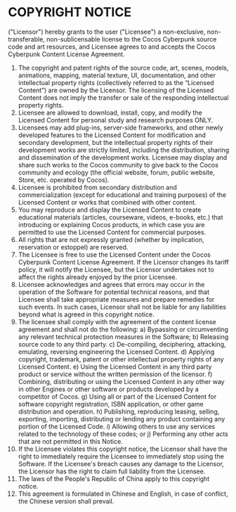 # COPYRIGHT NOTICE

("Licensor") hereby grants to the user ("Licensee") a non-exclusive, non-transferable, non-sublicensable license to the Cocos Cyberpunk source code and art resources, and Licensee agrees to and accepts the Cocos Cyberpunk Content License Agreement.

1. The copyright and patent rights of the source code, art, scenes, models, animations, mapping, material texture, UI, documentation, and other intellectual property rights (collectively referred to as the “Licensed Content”) are owned by the Licensor. The licensing of the Licensed Content does not imply the transfer or sale of the responding intellectual property rights.
2. Licensee are allowed to download, install, copy, and modify the Licensed Content for personal study and research purposes ONLY.
3. Licensees may add plug-ins, server-side frameworks, and other newly developed features to the Licensed Content for modification and secondary development, but the intellectual property rights of their development works are strictly limited, including the distribution, sharing and dissemination of the development works. Licensee may display and share such works to the Cocos community to give back to the Cocos community and ecology (the official website, forum, public website, Store, etc. operated by Cocos).
4. Licensee is prohibited from secondary distribution and commercialization (except for educational and training purposes) of the Licensed Content or works that combined with other content.
5. You may reproduce and display the Licensed Content to create educational materials (articles, courseware, videos, e-books, etc.) that introducing or explaining Cocos products, in which case you are permitted to use the Licensed Content for commercial purposes.
6. All rights that are not expressly granted (whether by implication, reservation or estoppel) are reserved.
7. The Licensee is free to use the Licensed Content under the Cocos Cyberpunk Content License Agreement. If the Licensor changes its tariff policy, it will notify the Licensee, but the Licensor undertakes not to affect the rights already enjoyed by the prior Licensee.
8. Licensee acknowledges and agrees that errors may occur in the operation of the Software for potential technical reasons, and that Licensee shall take appropriate measures and prepare remedies for such events. In such cases, Licensor shall not be liable for any liabilities beyond what is agreed in this copyright notice.
9. The licensee shall comply with the agreement of the content license agreement and shall not do the following:
    a) Bypassing or circumventing any relevant technical protection measures in the Software;
    b) Releasing source code to any third party.
    c) De-compiling, deciphering, attacking, emulating, reversing engineering the Licensed Content.
    d) Applying copyright, trademark, patent or other intellectual property rights of any Licensed Content.
    e) Using the Licensed Content in any third party product or service without the written permission of the licensor.
    f) Combining, distributing or using the Licensed Content in any other way in other Engines or other software or products developed by a competitor of Cocos.
    g) Using all or part of the Licensed Content for software copyright registration, ISBN application, or other game distribution and operation.
    h) Publishing, reproducing leasing, selling, exporting, importing, distributing or lending any product containing any portion of the Licensed Code.
    i) Allowing others to use any services related to the technology of these codes; or
    j) Performing any other acts that are not permitted in this Notice.
10. If the Licensee violates this copyright notice, the Licensor shall have the right to immediately require the Licensee to immediately stop using the Software. If the Licensee's breach causes any damage to the Licensor, the Licensor has the right to claim full liability from the Licensee.
11. The laws of the People's Republic of China apply to this copyright notice.
12. This agreement is formulated in Chinese and English, in case of conflict, the Chinese version shall prevail.
